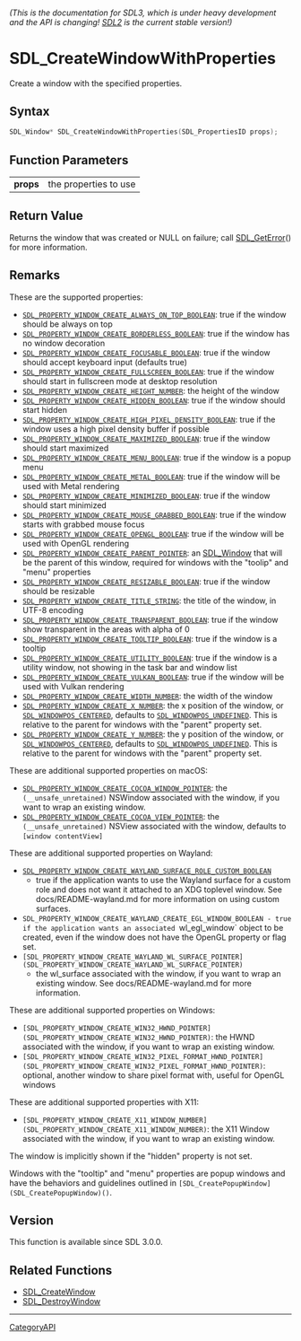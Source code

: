 ###### (This is the documentation for SDL3, which is under heavy development and the API is changing! [SDL2](https://wiki.libsdl.org/SDL2/) is the current stable version!)
# SDL_CreateWindowWithProperties

Create a window with the specified properties.

## Syntax

```c
SDL_Window* SDL_CreateWindowWithProperties(SDL_PropertiesID props);

```

## Function Parameters

|               |                       |
| ------------- | --------------------- |
| **props**     | the properties to use |

## Return Value

Returns the window that was created or NULL on failure; call
[SDL_GetError](SDL_GetError)() for more information.

## Remarks

These are the supported properties:

- [`SDL_PROPERTY_WINDOW_CREATE_ALWAYS_ON_TOP_BOOLEAN`](SDL_PROPERTY_WINDOW_CREATE_ALWAYS_ON_TOP_BOOLEAN):
  true if the window should be always on top
- [`SDL_PROPERTY_WINDOW_CREATE_BORDERLESS_BOOLEAN`](SDL_PROPERTY_WINDOW_CREATE_BORDERLESS_BOOLEAN):
  true if the window has no window decoration
- [`SDL_PROPERTY_WINDOW_CREATE_FOCUSABLE_BOOLEAN`](SDL_PROPERTY_WINDOW_CREATE_FOCUSABLE_BOOLEAN):
  true if the window should accept keyboard input (defaults true)
- [`SDL_PROPERTY_WINDOW_CREATE_FULLSCREEN_BOOLEAN`](SDL_PROPERTY_WINDOW_CREATE_FULLSCREEN_BOOLEAN):
  true if the window should start in fullscreen mode at desktop resolution
- [`SDL_PROPERTY_WINDOW_CREATE_HEIGHT_NUMBER`](SDL_PROPERTY_WINDOW_CREATE_HEIGHT_NUMBER):
  the height of the window
- [`SDL_PROPERTY_WINDOW_CREATE_HIDDEN_BOOLEAN`](SDL_PROPERTY_WINDOW_CREATE_HIDDEN_BOOLEAN):
  true if the window should start hidden
- [`SDL_PROPERTY_WINDOW_CREATE_HIGH_PIXEL_DENSITY_BOOLEAN`](SDL_PROPERTY_WINDOW_CREATE_HIGH_PIXEL_DENSITY_BOOLEAN):
  true if the window uses a high pixel density buffer if possible
- [`SDL_PROPERTY_WINDOW_CREATE_MAXIMIZED_BOOLEAN`](SDL_PROPERTY_WINDOW_CREATE_MAXIMIZED_BOOLEAN):
  true if the window should start maximized
- [`SDL_PROPERTY_WINDOW_CREATE_MENU_BOOLEAN`](SDL_PROPERTY_WINDOW_CREATE_MENU_BOOLEAN):
  true if the window is a popup menu
- [`SDL_PROPERTY_WINDOW_CREATE_METAL_BOOLEAN`](SDL_PROPERTY_WINDOW_CREATE_METAL_BOOLEAN):
  true if the window will be used with Metal rendering
- [`SDL_PROPERTY_WINDOW_CREATE_MINIMIZED_BOOLEAN`](SDL_PROPERTY_WINDOW_CREATE_MINIMIZED_BOOLEAN):
  true if the window should start minimized
- [`SDL_PROPERTY_WINDOW_CREATE_MOUSE_GRABBED_BOOLEAN`](SDL_PROPERTY_WINDOW_CREATE_MOUSE_GRABBED_BOOLEAN):
  true if the window starts with grabbed mouse focus
- [`SDL_PROPERTY_WINDOW_CREATE_OPENGL_BOOLEAN`](SDL_PROPERTY_WINDOW_CREATE_OPENGL_BOOLEAN):
  true if the window will be used with OpenGL rendering
- [`SDL_PROPERTY_WINDOW_CREATE_PARENT_POINTER`](SDL_PROPERTY_WINDOW_CREATE_PARENT_POINTER):
  an [SDL_Window](SDL_Window) that will be the parent of this window,
  required for windows with the "toolip" and "menu" properties
- [`SDL_PROPERTY_WINDOW_CREATE_RESIZABLE_BOOLEAN`](SDL_PROPERTY_WINDOW_CREATE_RESIZABLE_BOOLEAN):
  true if the window should be resizable
- [`SDL_PROPERTY_WINDOW_CREATE_TITLE_STRING`](SDL_PROPERTY_WINDOW_CREATE_TITLE_STRING):
  the title of the window, in UTF-8 encoding
- [`SDL_PROPERTY_WINDOW_CREATE_TRANSPARENT_BOOLEAN`](SDL_PROPERTY_WINDOW_CREATE_TRANSPARENT_BOOLEAN):
  true if the window show transparent in the areas with alpha of 0
- [`SDL_PROPERTY_WINDOW_CREATE_TOOLTIP_BOOLEAN`](SDL_PROPERTY_WINDOW_CREATE_TOOLTIP_BOOLEAN):
  true if the window is a tooltip
- [`SDL_PROPERTY_WINDOW_CREATE_UTILITY_BOOLEAN`](SDL_PROPERTY_WINDOW_CREATE_UTILITY_BOOLEAN):
  true if the window is a utility window, not showing in the task bar and
  window list
- [`SDL_PROPERTY_WINDOW_CREATE_VULKAN_BOOLEAN`](SDL_PROPERTY_WINDOW_CREATE_VULKAN_BOOLEAN):
  true if the window will be used with Vulkan rendering
- [`SDL_PROPERTY_WINDOW_CREATE_WIDTH_NUMBER`](SDL_PROPERTY_WINDOW_CREATE_WIDTH_NUMBER):
  the width of the window
- [`SDL_PROPERTY_WINDOW_CREATE_X_NUMBER`](SDL_PROPERTY_WINDOW_CREATE_X_NUMBER):
  the x position of the window, or
  [`SDL_WINDOWPOS_CENTERED`](SDL_WINDOWPOS_CENTERED), defaults to
  [`SDL_WINDOWPOS_UNDEFINED`](SDL_WINDOWPOS_UNDEFINED). This is relative to
  the parent for windows with the "parent" property set.
- [`SDL_PROPERTY_WINDOW_CREATE_Y_NUMBER`](SDL_PROPERTY_WINDOW_CREATE_Y_NUMBER):
  the y position of the window, or
  [`SDL_WINDOWPOS_CENTERED`](SDL_WINDOWPOS_CENTERED), defaults to
  [`SDL_WINDOWPOS_UNDEFINED`](SDL_WINDOWPOS_UNDEFINED). This is relative to
  the parent for windows with the "parent" property set.

These are additional supported properties on macOS:

- [`SDL_PROPERTY_WINDOW_CREATE_COCOA_WINDOW_POINTER`](SDL_PROPERTY_WINDOW_CREATE_COCOA_WINDOW_POINTER):
  the `(__unsafe_unretained)` NSWindow associated with the window, if you
  want to wrap an existing window.
- [`SDL_PROPERTY_WINDOW_CREATE_COCOA_VIEW_POINTER`](SDL_PROPERTY_WINDOW_CREATE_COCOA_VIEW_POINTER):
  the `(__unsafe_unretained)` NSView associated with the window, defaults
  to `[window contentView]`

These are additional supported properties on Wayland:

- [`SDL_PROPERTY_WINDOW_CREATE_WAYLAND_SURFACE_ROLE_CUSTOM_BOOLEAN`](SDL_PROPERTY_WINDOW_CREATE_WAYLAND_SURFACE_ROLE_CUSTOM_BOOLEAN)
  - true if the application wants to use the Wayland surface for a custom
  role and does not want it attached to an XDG toplevel window. See
  docs/README-wayland.md for more information on using custom surfaces.
- `SDL_PROPERTY_WINDOW_CREATE_WAYLAND_CREATE_EGL_WINDOW_BOOLEAN - true if
  the application wants an associated `wl_egl_window` object to be created,
  even if the window does not have the OpenGL property or flag set.
- `[SDL_PROPERTY_WINDOW_CREATE_WAYLAND_WL_SURFACE_POINTER](SDL_PROPERTY_WINDOW_CREATE_WAYLAND_WL_SURFACE_POINTER)`
  - the wl_surface associated with the window, if you want to wrap an
  existing window. See docs/README-wayland.md for more information.

These are additional supported properties on Windows:

- `[SDL_PROPERTY_WINDOW_CREATE_WIN32_HWND_POINTER](SDL_PROPERTY_WINDOW_CREATE_WIN32_HWND_POINTER)`:
  the HWND associated with the window, if you want to wrap an existing
  window.
- `[SDL_PROPERTY_WINDOW_CREATE_WIN32_PIXEL_FORMAT_HWND_POINTER](SDL_PROPERTY_WINDOW_CREATE_WIN32_PIXEL_FORMAT_HWND_POINTER)`:
  optional, another window to share pixel format with, useful for OpenGL
  windows

These are additional supported properties with X11:

- `[SDL_PROPERTY_WINDOW_CREATE_X11_WINDOW_NUMBER](SDL_PROPERTY_WINDOW_CREATE_X11_WINDOW_NUMBER)`:
  the X11 Window associated with the window, if you want to wrap an
  existing window.

The window is implicitly shown if the "hidden" property is not set.

Windows with the "tooltip" and "menu" properties are popup windows and have
the behaviors and guidelines outlined in
`[SDL_CreatePopupWindow](SDL_CreatePopupWindow)()`.

## Version

This function is available since SDL 3.0.0.

## Related Functions

* [SDL_CreateWindow](SDL_CreateWindow)
* [SDL_DestroyWindow](SDL_DestroyWindow)

----
[CategoryAPI](CategoryAPI)

